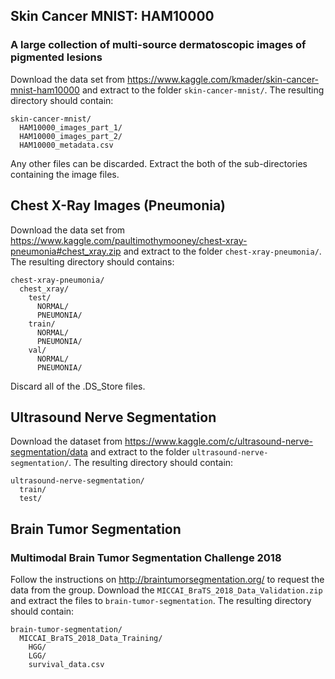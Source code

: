
## Skin Cancer MNIST: HAM10000
### A large collection of multi-source dermatoscopic images of pigmented lesions
Download the data set from https://www.kaggle.com/kmader/skin-cancer-mnist-ham10000 and extract to the folder ```skin-cancer-mnist/```. The resulting directory should contain:
```
skin-cancer-mnist/
  HAM10000_images_part_1/
  HAM10000_images_part_2/
  HAM10000_metadata.csv
```
Any other files can be discarded. Extract the both of the sub-directories containing the image files.


## Chest X-Ray Images (Pneumonia)
Download the data set from https://www.kaggle.com/paultimothymooney/chest-xray-pneumonia#chest_xray.zip and extract to the folder ```chest-xray-pneumonia/```. The resulting directory should contains:
```
chest-xray-pneumonia/
  chest_xray/
    test/
      NORMAL/
      PNEUMONIA/
    train/
      NORMAL/
      PNEUMONIA/
    val/
      NORMAL/
      PNEUMONIA/
```
Discard all of the .DS_Store files.


## Ultrasound Nerve Segmentation
Download the dataset from https://www.kaggle.com/c/ultrasound-nerve-segmentation/data and extract to the folder ```ultrasound-nerve-segmentation/```. The resulting directory should contain:

```
ultrasound-nerve-segmentation/
  train/
  test/
```


## Brain Tumor Segmentation
### Multimodal Brain Tumor Segmentation Challenge 2018
Follow the instructions on http://braintumorsegmentation.org/ to request the data from the group. Download the ```MICCAI_BraTS_2018_Data_Validation.zip``` and extract the files to ```brain-tumor-segmentation```. The resulting directory should contain:
```
brain-tumor-segmentation/
  MICCAI_BraTS_2018_Data_Training/
    HGG/
    LGG/
    survival_data.csv
```
